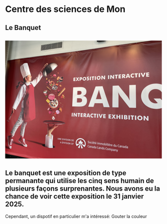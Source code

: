 # Centre des sciences de Mon
## Le Banquet ##
![Image](media/affiche_banquet_r.jpg)
---------------
Le banquet est une exposition de type permanante qui utilise les cinq sens humain de plusieurs façons surprenantes. Nous avons eu la chance de voir cette exposition le 31 janvier 2025. 
---------------
Cependant, un dispotif en particulier m'a intéressé: Gouter la couleur
